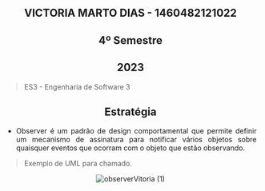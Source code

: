 
<section align="center">

# VICTORIA MARTO DIAS - 1460482121022
# 4º Semestre
## 2023

</section>

> ES3 - Engenharia de Software 3

<div align="center">

## Estratégia
  
</div>

<div align="justify">

* Observer é um padrão de design comportamental que permite definir um mecanismo de assinatura para notificar vários objetos sobre quaisquer eventos que ocorram com o objeto que estão observando.

 </div>
 
 > Exemplo de UML para chamado.

<div align="center">
  
![observerVitoria (1)](https://github.com/DiasVitoria/bertoti/assets/80860267/413833bf-50f5-4835-927b-6a1b12a201fb)

</div>





